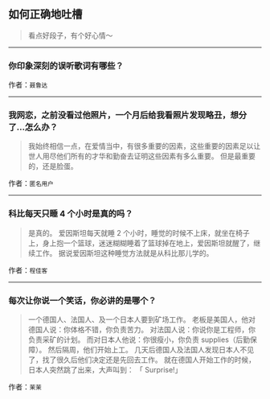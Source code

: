 ## 如何正确地吐槽

> 看点好段子，有个好心情～


 
---

### 你印象深刻的误听歌词有哪些？

> 


作者：`聂鲁达`

---

### 我网恋，之前没看过他照片，一个月后给我看照片发现略丑，想分了...怎么办？

> 我始终相信一点，在爱情当中，有很多重要的因素，这些重要的因素足以让世人用尽他们所有的才华和勤奋去证明这些因素有多么重要。
> 但是最重要的，还是脸蛋。


作者：`匿名用户`

---

### 科比每天只睡 4 个小时是真的吗？

> 是真的。
> 爱因斯坦每天就睡 2 个小时，睡觉的时候不上床，就坐在椅子上，身上抱一个篮球，迷迷糊糊睡着了篮球掉在地上，爱因斯坦就醒了，继续工作。
> 据说爱因斯坦这种睡觉方法就是从科比那儿学的。


作者：`程佳客`

---

### 每次让你说一个笑话，你必讲的是哪个？

> 一个德国人、法国人、及一个日本人要到矿场工作。
> 老板是美国人，他对德国人说：你体格不错，你负责苦力。
> 对法国人说：你说你是工程师，你负责采矿的计划。
> 而对日本人他说：你很瘦小，你负责 supplies（后勤保障）。
> 然后隔周，他们开始上工。
> 几天后德国人及法国人发现日本人不见了，找了很久后他们决定还是先回去工作。
> 就在德国人开始工作的时候，日本人突然跳了出来，大声叫到： 「 Surprise!」


作者：`茉茉`